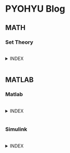# PYOHYU Blog

## MATH
 ### Set Theory
<br>
<details>
<summary>INDEX</summary>
<div markdown="1">
<br>

- #### Ch. 1
  - ##### [1.1. Baby Set Theory](https://pyohyu.github.io/math/set1.1/)
  - ##### [1.2. Notation](https://pyohyu.github.io/math/set1.2/)
  - ##### [1.3. Informal View](https://pyohyu.github.io/math/set1.3/)
  - ##### [1.4. Collection of All Sets?](https://pyohyu.github.io/math/set1.4/)

- #### Ch. 2
  - ##### [2.1. Axioms](https://pyohyu.github.io/math/set2.1/)
  - ##### [2.2. Union & intersection](https://pyohyu.github.io/math/set2.2/)
  - ##### 2.3. Algebra of Sets

</div>
</details>

<br>

## MATLAB
 ### Matlab
 <br>
 <details>
 <summary>INDEX</summary>
 <div markdown="1">
 <br>
 
- #### Ch. 1 Workspace
  - ##### [1.1 변수 저장과 불러오기](https://pyohyu.github.io/math/mtl1.1/)
  - ##### [1.2 Live Script](https://pyohyu.github.io/math/mtl1.2/)
  - ##### [1.3 출력 형식](https://pyohyu.github.io/math/mtl1.3/)

- #### Ch. 2 Function
  - ##### [2.1 기초 내장 함수](https://pyohyu.github.io/math/mtl2.1/)
  - ##### [2.2 상수](https://pyohyu.github.io/math/mtl2.2/)

- #### Ch. 3 Data Structure
  - ##### [3.1 벡터와 행렬](https://pyohyu.github.io/math/mtl3.1/)
  - ##### [3.2 테이블 데이터](https://pyohyu.github.io/math/mtl3.2/)
  - ##### [3.3 논리형 배열](https://pyohyu.github.io/math/mtl3.3/)
  
- #### Ch. 4 Plotting
  - ##### [4.1 데이터 플로팅](https://pyohyu.github.io/math/mtl4.1/)

- #### Ch. 5 Programming
  - ##### [5.1 의사 결정 분기](https://pyohyu.github.io/math/mtl5.1/)

 </div>
 </details>

<br>

 ### Simulink
 <br>
 <details>
 <summary>INDEX</summary>
 <div markdown="1">
 <br>
 
- #### Ch. 1 Simulink 그래픽 환경
  - ##### [1.1 라이브러리 브라우저](https://pyohyu.github.io/math/sml1.1/)

- #### Ch. 2 신호 검사
  - ##### [2.1 Scope 블록](https://pyohyu.github.io/math/sml2.1/)

- #### Ch. 3 기본 알고리즘
  - ##### [3.1 수학 연산자](https://pyohyu.github.io/math/sml3.1/)
  - ##### [3.2 로직 연산자](https://pyohyu.github.io/math/sml3.2/)
  - ##### [3.3 조건문](https://pyohyu.github.io/math/sml3.3/)

- #### Ch. 4 Simulink와 MATLAB
  - ##### [4.1 MATLAB 직업 공간 변수](https://pyohyu.github.io/math/sml4.1/)
  - ##### [4.2 MATLAB Function 블록](https://pyohyu.github.io/math/sml4.2/)

- #### Ch. 5 Dynamic System
  - ##### [5.1 Discrete-Time System](https://pyohyu.github.io/math/sml5.1/)
  - ##### [5.2 Continuous-Time System](https://pyohyu.github.io/math/sml5.2/)

- #### Ch. 6 Simulation Time
  - ##### [6.1 시뮬레이션 시간](https://pyohyu.github.io/math/sml6.1/)

 </div>
 </details>